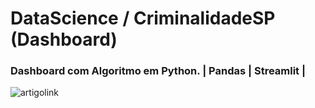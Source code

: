 # DataScience / CriminalidadeSP (Dashboard)
### Dashboard com Algoritmo em Python. | Pandas | Streamlit |
 
 ![artigolink](https://user-images.githubusercontent.com/76967004/105920600-6f6ea000-6016-11eb-8d37-975485bf74a8.jpg)
